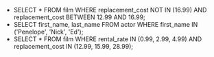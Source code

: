* SELECT * FROM film WHERE replacement_cost NOT IN (16.99) AND replacement_cost BETWEEN 12.99 AND 16.99;
* SELECT first_name, last_name FROM actor WHERE first_name IN ('Penelope', 'Nick', 'Ed');
* SELECT * FROM film WHERE rental_rate IN (0.99, 2.99, 4.99) AND replacement_cost IN (12.99, 15.99, 28.99);

